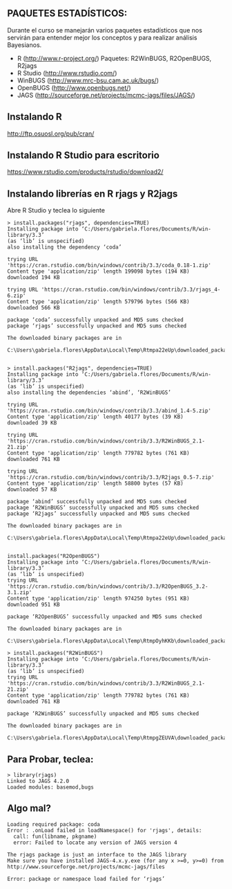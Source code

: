 ## PAQUETES ESTADÍSTICOS:
Durante el curso se manejarán varios paquetes estadísticos que nos servirán para entender mejor los conceptos y para realizar análisis Bayesianos.
* R (http://www.r-project.org/)
Paquetes: R2WinBUGS, R2OpenBUGS, R2jags
* R Studio (http://www.rstudio.com/)
* WinBUGS (http://www.mrc-bsu.cam.ac.uk/bugs/)
* OpenBUGS (http://www.openbugs.net/)
* JAGS (http://sourceforge.net/projects/mcmc-jags/files/JAGS/) 

## Instalando R
http://ftp.osuosl.org/pub/cran/

## Instalando R Studio para escritorio

https://www.rstudio.com/products/rstudio/download2/

## Instalando librerías en R rjags y R2jags

Abre R Studio y teclea lo siguiente

```
> install.packages("rjags", dependencies=TRUE) 
Installing package into ‘C:/Users/gabriela.flores/Documents/R/win-library/3.3’
(as ‘lib’ is unspecified)
also installing the dependency ‘coda’

trying URL 'https://cran.rstudio.com/bin/windows/contrib/3.3/coda_0.18-1.zip'
Content type 'application/zip' length 199098 bytes (194 KB)
downloaded 194 KB

trying URL 'https://cran.rstudio.com/bin/windows/contrib/3.3/rjags_4-6.zip'
Content type 'application/zip' length 579796 bytes (566 KB)
downloaded 566 KB

package ‘coda’ successfully unpacked and MD5 sums checked
package ‘rjags’ successfully unpacked and MD5 sums checked

The downloaded binary packages are in
	C:\Users\gabriela.flores\AppData\Local\Temp\Rtmpa22eUp\downloaded_packages
	
	
> install.packages("R2jags", dependencies=TRUE)
Installing package into ‘C:/Users/gabriela.flores/Documents/R/win-library/3.3’
(as ‘lib’ is unspecified)
also installing the dependencies ‘abind’, ‘R2WinBUGS’

trying URL 'https://cran.rstudio.com/bin/windows/contrib/3.3/abind_1.4-5.zip'
Content type 'application/zip' length 40177 bytes (39 KB)
downloaded 39 KB

trying URL 'https://cran.rstudio.com/bin/windows/contrib/3.3/R2WinBUGS_2.1-21.zip'
Content type 'application/zip' length 779782 bytes (761 KB)
downloaded 761 KB

trying URL 'https://cran.rstudio.com/bin/windows/contrib/3.3/R2jags_0.5-7.zip'
Content type 'application/zip' length 58800 bytes (57 KB)
downloaded 57 KB

package ‘abind’ successfully unpacked and MD5 sums checked
package ‘R2WinBUGS’ successfully unpacked and MD5 sums checked
package ‘R2jags’ successfully unpacked and MD5 sums checked

The downloaded binary packages are in
	C:\Users\gabriela.flores\AppData\Local\Temp\Rtmpa22eUp\downloaded_packages


install.packages("R2OpenBUGS")
Installing package into ‘C:/Users/gabriela.flores/Documents/R/win-library/3.3’
(as ‘lib’ is unspecified)
trying URL 'https://cran.rstudio.com/bin/windows/contrib/3.3/R2OpenBUGS_3.2-3.1.zip'
Content type 'application/zip' length 974250 bytes (951 KB)
downloaded 951 KB

package ‘R2OpenBUGS’ successfully unpacked and MD5 sums checked

The downloaded binary packages are in
	C:\Users\gabriela.flores\AppData\Local\Temp\RtmpOyhKKb\downloaded_packages
	
> install.packages("R2WinBUGS")
Installing package into ‘C:/Users/gabriela.flores/Documents/R/win-library/3.3’
(as ‘lib’ is unspecified)
trying URL 'https://cran.rstudio.com/bin/windows/contrib/3.3/R2WinBUGS_2.1-21.zip'
Content type 'application/zip' length 779782 bytes (761 KB)
downloaded 761 KB

package ‘R2WinBUGS’ successfully unpacked and MD5 sums checked

The downloaded binary packages are in
	C:\Users\gabriela.flores\AppData\Local\Temp\RtmpgZEUVA\downloaded_packages
```
## Para Probar, teclea:
```
> library(rjags)
Linked to JAGS 4.2.0
Loaded modules: basemod,bugs
```

## Algo mal?
```
Loading required package: coda
Error : .onLoad failed in loadNamespace() for 'rjags', details:
  call: fun(libname, pkgname)
  error: Failed to locate any version of JAGS version 4

The rjags package is just an interface to the JAGS library
Make sure you have installed JAGS-4.x.y.exe (for any x >=0, y>=0) from
http://www.sourceforge.net/projects/mcmc-jags/files

Error: package or namespace load failed for ‘rjags’
```
